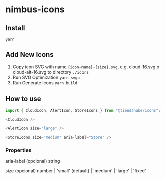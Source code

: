 # nimbus-icons

## Install
```shell
yarn
```

## Add New Icons
1. Copy icon SVG with name `{icon-name}-{size}.svg`, e.g. cloud-16.svg o cloud-alt-16.svg to directory `./icons`
2. Run SVG Optimization `yarn svgo`
3. Run Generate Icons `yarn build`


## How to use
```javascript
import { CloudIcon, AlertIcon, StoreIcons } from "@tiendanube/icons";

<CloudIcon />

<AlertIcon size="large" />

<StoreIcons size="medium" aria-label="Store" />


```

### Properties 
aria-label (opcional) 
string 

size (opcional)
number | 'small' (default) | 'medium' | 'large' | 'fixed'
